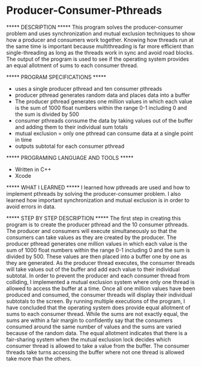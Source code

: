 # Producer-Consumer-Pthreads

***** DESCRIPTION *****
This program solves the producer-consumer problem and uses synchronization and mutual exclusion 
techniques to show how a producer and consumers work together. Knowing how threads run at the 
same time is important because multithreading is far more efficient than single-threading as long 
as the threads work in sync and avoid road blocks. The output of the program is used to see if the 
operating system provides an equal allotment of sums to each consumer thread.

***** PROGRAM SPECIFICATIONS *****
- uses a single producer pthread and ten consumer pthreads
- producer pthread generates random data and places data into a buffer
- The producer pthread generates one million values in which each value is the sum of 1000 float
numbers within the range 0-1 including 0 and the sum is divided by 500
- consumer pthreads consume the data by taking values out of the buffer and adding them to their 
individual sum totals
- mutual exclusion = only one pthread can consume data at a single point in time
- outputs subtotal for each consumer pthread

***** PROGRAMING LANGUAGE AND TOOLS *****
- Written in C++
- Xcode

***** WHAT I LEARNED *****
I learned how pthreads are used and how to implement pthreads by solving the producer-consumer problem.
I also learned how important synchronization and mutual exclusion is in order to avoid errors in data.

***** STEP BY STEP DESCRIPTION *****
The first step in creating this program is to create the producer pthread and the 10 consumer pthreads. The producer and consumers will execute simultaneously so that the consumers can take values as they are created by the producer. The producer pthread generates one million values in which each value is the sum of 1000 float numbers within the range 0-1 including 0 and the sum is divided by 500. These values are then placed into a buffer one by one as they are generated. As the producer thread executes, the consumer threads will take values out of the buffer and add each value to their individual subtotal. In order to prevent the producer and each consumer thread from colliding, I implemented a mutual exclusion system where only one thread is allowed to access the buffer at a time. Once all one million values have been produced and consumed, the consumer threads will display their individual subtotals to the screen. By running multiple executions of the program, I have concluded that the operating system does provide equal allotment of sums to each consumer thread. While the sums are not exactly equal, the sums are within a fair margin to confidently say that the consumers consumed around the same number of values and the sums are varied because of the random data. The equal allotment indicates that there is a fair-sharing system when the mutual exclusion lock decides which consumer thread is allowed to take a value from the buffer. The consumer threads take turns accessing the buffer where not one thread is allowed take more than the others.

